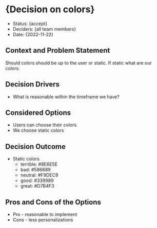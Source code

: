# {Decision on colors}

* Status: {accept}
* Deciders: {all team members} <!-- optional -->
* Date: {2022-11-22} <!-- optional -->

## Context and Problem Statement

Should colors should be up to the user or static. If static what are our colors.

## Decision Drivers <!-- optional -->

* What is reasonable within the timeframe we have?

## Considered Options

* Users can choose their colors
* We choose static colors

## Decision Outcome

* Static colors
  * terrible: #8E6E5E
  * bad: #586689
  * neutral: #F9DEC9
  * good: #339989
  * great: #D7B4F3 

## Pros and Cons of the Options <!-- optional -->

* Pro - reasonable to implement
* Cons - less personalizations
